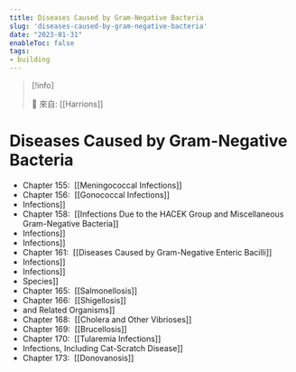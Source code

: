 ```yaml
---
title: Diseases Caused by Gram-Negative Bacteria
slug: 'diseases-caused-by-gram-negative-bacteria'
date: "2023-01-31"
enableToc: false
tags:
- building
---
```


> [!info]
>
> 🌱 來自: [[Harrions]]

# Diseases Caused by Gram-Negative Bacteria

*   Chapter 155:  [[Meningococcal Infections]]
*   Chapter 156:  [[Gonococcal Infections]]
* Infections]]
*   Chapter 158:  [[Infections Due to the HACEK Group and Miscellaneous Gram-Negative Bacteria]]
* Infections]]
* Infections]]
*   Chapter 161:  [[Diseases Caused by Gram-Negative Enteric Bacilli]]
* Infections]]
* Infections]]
* Species]]
*   Chapter 165:  [[Salmonellosis]]
*   Chapter 166:  [[Shigellosis]]
* and Related Organisms]]
*   Chapter 168:  [[Cholera and Other Vibrioses]]
*   Chapter 169:  [[Brucellosis]]
*   Chapter 170:  [[Tularemia Infections]]
* Infections, Including Cat-Scratch Disease]]
*   Chapter 173:  [[Donovanosis]]


